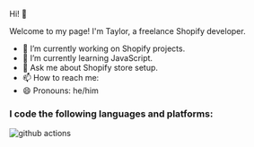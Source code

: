 Hi! 👋

Welcome to my page!
I'm Taylor, a freelance Shopify developer. 

- 🔭 I’m currently working on Shopify projects.
- 🌱 I’m currently learning JavaScript.
- 💬 Ask me about Shopify store setup. 
- 📫 How to reach me: 
- 😄 Pronouns: he/him

<h3>I code the following languages and platforms:</h3>

<img alt="github actions" src="https://img.shields.io/badge/-Github_Actions-2088FF?style=flat-square&logo=github-actions&logoColor=white" />
